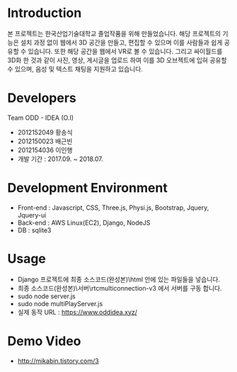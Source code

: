 # Introduction
본 프로젝트는 한국산업기술대학교 졸업작품을 위해 만들었습니다.
해당 프로젝트의 기능은 설치 과정 없이 웹에서 3D 공간을 만들고, 편집할 수 있으며
이를 사람들과 쉽게 공유할 수 있습니다. 또한 해당 공간을 웹에서 VR로 볼 수 있습니다.
그리고 싸이월드를 3D화 한 것과 같이 사진, 영상, 게시글을 업로드 하여 이를
3D 오브젝트에 입혀 공유할 수 있으며, 음성 및 텍스트 채팅을 지원하고 있습니다.

# Developers
Team ODD - IDEA (O.I)
 - 2012152049 황송식
 - 2012150023 배근빈
 - 2012154036 이인행
 - 개발 기간 : 2017.09. ~ 2018.07.
 
# Development Environment
- Front-end : Javascript, CSS, Three.js, Physi.js, Bootstrap, Jquery, Jquery-ui
- Back-end : AWS Linux(EC2), Django, NodeJS
- DB : sqlite3

# Usage
- Django 프로젝트에 최종 소스코드(완성본)\html 안에 있는 파일들을 넣습니다.
- 최종 소스코드(완성본)\서버\rtcmulticonnection-v3 에서 서버를 구동 합니다.
- sudo node server.js
- sudo node multiPlayServer.js
- 실제 동작 URL : https://www.oddidea.xyz/

# Demo Video
- http://mikabin.tistory.com/3